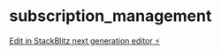 # subscription_management

[Edit in StackBlitz next generation editor ⚡️](https://stackblitz.com/~/github.com/stealthployed/subscription_management)